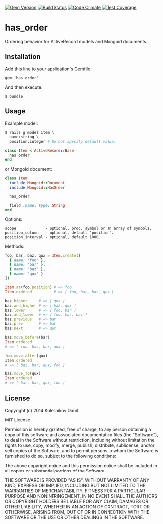 [![Gem Version](https://badge.fury.io/rb/has_order.svg)](http://badge.fury.io/rb/has_order)
[![Build Status](https://travis-ci.org/kolesnikovde/has_order.svg?branch=master)](https://travis-ci.org/kolesnikovde/has_order)
[![Code Climate](https://codeclimate.com/github/kolesnikovde/has_order/badges/gpa.svg)](https://codeclimate.com/github/kolesnikovde/has_order)
[![Test Coverage](https://codeclimate.com/github/kolesnikovde/has_order/badges/coverage.svg)](https://codeclimate.com/github/kolesnikovde/has_order)

# has_order

Ordering behavior for ActiveRecord models and Mongoid documents.

## Installation

Add this line to your application's Gemfile:

    gem 'has_order'

And then execute:

    $ bundle

## Usage

Example model:
```sh
$ rails g model Item \
  name:string \
  position:integer # Do not specify default value.
```
```ruby
class Item < ActiveRecord::Base
  has_order
end
```

or Mongoid document:
```ruby
class Item
  include Mongoid::Document
  include Mongoid::HasOrder

  has_order

  field :name, type: String
end
```

Options:
```
scope             - optional, proc, symbol or an array of symbols.
position_column   - optional, default 'position'.
position_interval - optional, default 1000.
```

Methods:
```ruby
foo, bar, baz, qux = Item.create([
  { name: 'foo' },
  { name: 'bar' },
  { name: 'baz' },
  { name: 'qux' }
])

Item.at(foo.position) # => foo
Item.ordered          # => [ foo, bar, baz, qux ]

baz.higher     # => [ qux ]
baz.and_higher # => [ baz, qux ]
baz.lower      # => [ foo, bar ]
baz.and_lower  # => [ foo, bar, baz ]
baz.previous   # => bar
baz.prev       # => bar
baz.next       # => qux

baz.move_before(bar)
Item.ordered
# => [ foo, baz, bar, qux ]

foo.move_after(qux)
Item.ordered
# => [ baz, bar, qux, foo ]

baz.move_to(qux)
Item.ordered
# => [ bar, baz, qux, foo ]
```

## License

Copyright (c) 2014 Kolesnikov Danil

MIT License

Permission is hereby granted, free of charge, to any person obtaining
a copy of this software and associated documentation files (the
"Software"), to deal in the Software without restriction, including
without limitation the rights to use, copy, modify, merge, publish,
distribute, sublicense, and/or sell copies of the Software, and to
permit persons to whom the Software is furnished to do so, subject to
the following conditions:

The above copyright notice and this permission notice shall be
included in all copies or substantial portions of the Software.

THE SOFTWARE IS PROVIDED "AS IS", WITHOUT WARRANTY OF ANY KIND,
EXPRESS OR IMPLIED, INCLUDING BUT NOT LIMITED TO THE WARRANTIES OF
MERCHANTABILITY, FITNESS FOR A PARTICULAR PURPOSE AND
NONINFRINGEMENT. IN NO EVENT SHALL THE AUTHORS OR COPYRIGHT HOLDERS BE
LIABLE FOR ANY CLAIM, DAMAGES OR OTHER LIABILITY, WHETHER IN AN ACTION
OF CONTRACT, TORT OR OTHERWISE, ARISING FROM, OUT OF OR IN CONNECTION
WITH THE SOFTWARE OR THE USE OR OTHER DEALINGS IN THE SOFTWARE.
